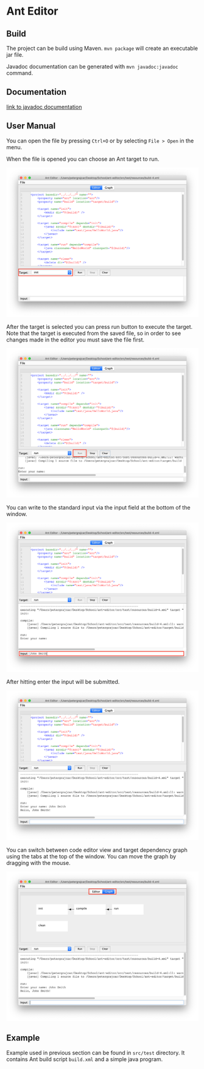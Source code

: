 # Ant Editor

## Build

The project can be build using Maven. `mvn package` will create an executable
jar file.

Javadoc documentation can be generated with `mvn javadoc:javadoc` command.

## Documentation

<a target="_blank" href="http://www.ms.mff.cuni.cz/~grajcarp/ant-editor/apidocs">link to javadoc documentation</a>

## User Manual

You can open the file by pressing `Ctrl+O` or by selecting `File > Open` in
the menu.

When the file is opened you can choose an Ant target to run.

![Ant target selection](screenshots/screenshot-1.png)

After the target is selected you can press run button to execute the 
target. Note that the target is executed from the saved file, so in order
to see changes made in the editor you must save the file first.

![Ant target execution](screenshots/screenshot-2.png)

You can write to the standard input via the input field at the bottom of 
the window.

![Ant target execution](screenshots/screenshot-3.png) 

After hitting enter the input will be submitted.

![Ant target execution](screenshots/screenshot-4.png)

You can switch between code editor view and target dependency graph using
the tabs at the top of the window. You can move the graph by dragging with
the mouse.

![Ant target execution](screenshots/screenshot-5.png)

## Example

Example used  in previous section can be found in `src/test` directory. 
It contains Ant build script `build.xml` and a simple java program.